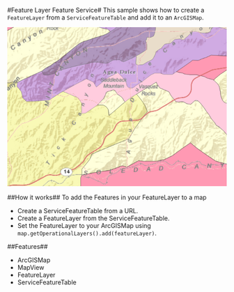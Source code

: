 #Feature Layer Feature Service#
This sample shows how to create a `FeatureLayer` from a `ServiceFeatureTable` and add it to an `ArcGISMap`.

![](FeatureLayerFeatureService.png)

##How it works##
To add the Features in your FeatureLayer to a map

- Create a ServiceFeatureTable from a URL.
- Create a FeatureLayer from the ServiceFeatureTable.
- Set the FeatureLayer to your ArcGISMap using `map.getOperationalLayers().add(featureLayer)`.

##Features##
- ArcGISMap
- MapView
- FeatureLayer
- ServiceFeatureTable
